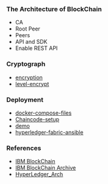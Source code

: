 ### The Architecture of BlockChain

- CA
- Root Peer
- Peers
- API and SDK
- Enable REST API

### Cryptograph
- [encryption](https://www.skcript.com/svr/end-to-end-encryption-hyperledger-fabric/)
- [level-encrypt](https://github.com/tradle/level-encrypt)

### Deployment

- [docker-compose-files](https://github.com/yeasy/docker-compose-files)
- [Chaincode-setup](https://github.com/hyperledger/fabric/blob/master/docs/Setup/Chaincode-setup.md)
- [demo](http://www.cnblogs.com/huyouhengbc/p/5934683.html)
- [hyperledger-fabric-ansible](https://github.com/introclass/hyperledger-fabric-ansible)

### References

- [IBM BlockChain](https://github.com/IBM-Blockchain)
- [IBM BlockChain Archive](https://github.com/IBM-Blockchain-Archive/fabric-images)
- [HyperLedger_Arch](https://www.hyperledger.org/wp-content/uploads/2017/08/HyperLedger_Arch_WG_Paper_1_Consensus.pdf)
